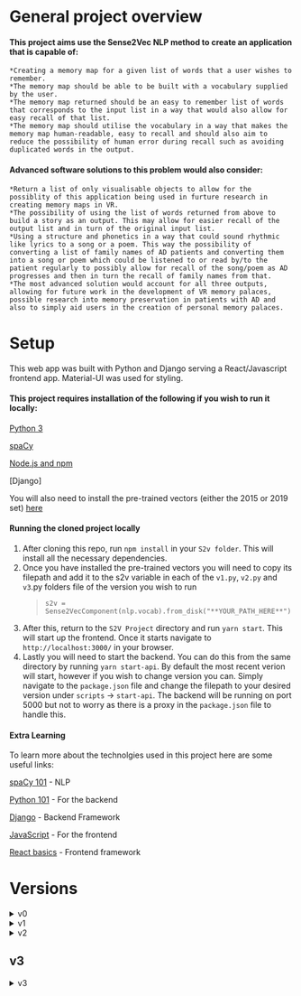 # General project overview

#### This project aims use the Sense2Vec NLP method to create an application that is capable of:

    *Creating a memory map for a given list of words that a user wishes to remember.
    *The memory map should be able to be built with a vocabulary supplied by the user.
    *The memory map returned should be an easy to remember list of words that corresponds to the input list in a way that would also allow for easy recall of that list.
    *The memory map should utilise the vocabulary in a way that makes the memory map human-readable, easy to recall and should also aim to reduce the possibility of human error during recall such as avoiding duplicated words in the output.

#### Advanced software solutions to this problem would also consider:

    *Return a list of only visualisable objects to allow for the possiblity of this application being used in furture research in creating memory maps in VR.
    *The possibility of using the list of words returned from above to build a story as an output. This may allow for easier recall of the output list and in turn of the original input list.
    *Using a structure and phonetics in a way that could sound rhythmic like lyrics to a song or a poem. This way the possibility of converting a list of family names of AD patients and converting them into a song or poem which could be listened to or read by/to the patient regularly to possibly allow for recall of the song/poem as AD progresses and then in turn the recall of family names from that.
    *The most advanced solution would account for all three outputs, allowing for future work in the development of VR memory palaces, possible research into memory preservation in patients with AD and also to simply aid users in the creation of personal memory palaces.

# Setup

This web app was built with Python and Django serving a React/Javascript frontend app. Material-UI was used for styling. 

#### This project requires installation of the following if you wish to run it locally:

[Python 3](https://www.python.org/downloads/)

[spaCy](https://spacy.io/usage/)

[Node.js and npm](https://nodejs.org/)

[Django]

You will also need to install the pre-trained vectors (either the 2015 or 2019 set) [here](https://github.com/explosion/sense2vec#pretrained-vectors)

#### Running the cloned project locally

1. After cloning this repo, run `npm install` in your `S2v folder`. This will install all the necessary dependencies.
2. Once you have installed the pre-trained vectors you will need to copy its filepath and add it to the s2v variable in each of the `v1.py`, `v2.py` and `v3`.py folders file of the version you wish to run
   > `s2v = Sense2VecComponent(nlp.vocab).from_disk("**YOUR_PATH_HERE**")`
3. After this, return to the `S2V Project` directory and run `yarn start`. This will start up the frontend. Once it starts navigate to `http://localhost:3000/` in your browser.
4. Lastly you will need to start the backend. You can do this from the same directory by running `yarn start-api`. By default the most recent verion will start, however if you wish to change version you can. Simply navigate to the `package.json` file and change the filepath to your desired version under `scripts` -> `start-api`. The backend will be running on port 5000 but not to worry as there is a proxy in the `package.json` file to handle this.

#### Extra Learning

To learn more about the technolgies used in this project here are some useful links:

[spaCy 101](https://course.spacy.io/en) - NLP

[Python 101](https://www.youtube.com/watch?v=rfscVS0vtbw) - For the backend

[Django](https://www.youtube.com/channel/UC4JX40jDee_tINbkjycV4Sg) - Backend Framework

[JavaScript](https://www.youtube.com/watch?v=W6NZfCO5SIk&t=101s&ab_channel=ProgrammingwithMosh) - For the frontend

[React basics](https://reactjs.org/tutorial/tutorial.html) - Frontend framework

# Versions

<details>
<summary> v0 </summary>

## v01

Version 01 and 02 are not in use in the final project, rather they show the progression from where the project began. 

<br>
Version 01 only provides a console output and is not connected to the React app.

#### How it works

1. Add a list of anything you wish to remeber to the `S2V Project\backend\v.00\input_list\input_list.txt` file - as an example I have added the Nobel Peace Prize Winners from 2000 to 2020. The file should have each item you wish to remember separated by a **,** and if there are multiple parts to an item (for example more than one Nobel Peace Prize Winner in a single year) then each part should be separated with the word **and**
2. Add the vocabulary you wish to be considered for use in the memory map to the `S2V Project\backend\v.00\vocab\vocab.txt` file - remember the bigger the better (I have added the 10,000 most common English words as an example)
3. - When you run the main.py you will create multiple text documents that consist of only words that each start with the same letter as the first letter of every word in the list you wish to remember.
   - This narrows our search for us to then find and return a list of words each starting with the first letter of your input list to remember.
   - The user will then be asked to supply a theme (one word such as food, art, sport or any other non-proper noun)
   - A list will be printed and it will contain a word that starts with every letter in the input list but is also the most similar unique word to fit the theme within the provided vocabulary.

#### Issues

There are multiple obvious issues right now even before rigorous testing

1. Multiple nested for loops, this program could be much more efficient
2. Use of only functions in one main class - again cleaner code would read much easier
3. Now in regards the output list I have some passing observations
   - The input and output are to the terminal
   - The output list does not account for words begining with letters that are not in the vocabulary - x is a big problem as there isn't a single word begining with x in the top 10000 most common english words
   - The program throws a warning about the use of `.similarity`

<br>

## v02

<br>
Version 02 provides two outputs. It will present both your ouput list of words based on the given weightings of each of the three scores, as well as an output of the top three scoring words to a csv file. v02 is also not connected to the React app but it has had many more features added, including a weighted scoring function, along with testing a new way to calaculate word similarity. It also now finds the common most similar verb to connect each neighbouring word in the create list. The errors from handling empty vectors from version 1 are also fixed and the code is much more readable. The theme is no longer a user input, it is set along with the other weights in the code. 

#### How it works

As of now it works almost the same as version 1 (see above for general instructions). The main differences for the end user are :
   1. It outputs a second list which attempts to connect each trigger word with a common verb.
   2. There is now a CSV file output to track individual word scores and this displays the top three possible word matches
   3. Users can edit the three weights in `app.py` at the top of the file : theme, phonetic weight and second letter weight.

</details>

<details>

## v1

<summary> v1 </summary>
   <br>
    Version 1 requires a theme. The list of "trigger words" it produces will all follow as closely as possible to this theme. In this version every "trigger word" will have the same first letter its corresponding "word to remember". The user can  choose the thme, the phonetic weight (how important it is for each "trigger word" to rhyme with its "word to remember") and the secound letter weight (how important it is for the second letter of each "trigger word" to be the same as the second letter for its corresponding "word to remember").
</details>

<details>

## v2

<summary> v2 </summary>
<br>
   Version 2 removes the requirement of a theme and now allows the user to decide how important it is for each "trigger word" to have the samne starting letter as its corresponding "word to remember". It still consioders the phonetic and second letter weights the same as Version 1 , but now it also consider how similar each word in the "trigger list" is to its predecessor, therefore allowing the output to find a theme of its own. 

</details>

## v3

<details>
<summary> v3 </summary>
   <br>
   Version 3 is identical to Version 2 apart from how it calculates each "trigger words" similarity to its predecessor. In this version the weight the user inputs determines how dissimilar the word should be to its predecessor to allow for a more unusual, and hopefully more memorable, output.
</details>